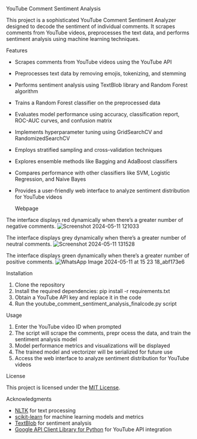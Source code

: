 YouTube Comment Sentiment Analysis

This project is a sophisticated YouTube Comment Sentiment Analyzer designed to decode the sentiment of individual comments. It scrapes comments from YouTube videos, preprocesses the text data, and performs sentiment analysis using machine learning techniques.

 Features

- Scrapes comments from YouTube videos using the YouTube API
- Preprocesses text data by removing emojis, tokenizing, and stemming
- Performs sentiment analysis using TextBlob library and Random Forest algorithm
- Trains a Random Forest classifier on the preprocessed data
- Evaluates model performance using accuracy, classification report, ROC-AUC curves, and confusion matrix
- Implements hyperparameter tuning using GridSearchCV and RandomizedSearchCV
- Employs stratified sampling and cross-validation techniques
- Explores ensemble methods like Bagging and AdaBoost classifiers
- Compares performance with other classifiers like SVM, Logistic Regression, and Naive Bayes
- Provides a user-friendly web interface to analyze sentiment distribution for YouTube videos

  Webpage
  
The interface displays red dynamically when there’s a greater number of negative comments.
![Screenshot 2024-05-11 121033](https://github.com/shreyas066/IML_youtube_comment/assets/131354922/bde0538a-df4e-464d-b4b8-eaa4276eb55e) 

The interface displays grey dynamically when there’s a greater number of neutral comments.
![Screenshot 2024-05-11 131528](https://github.com/shreyas066/IML_youtube_comment/assets/131354922/5d45780f-be8d-493e-b684-04a90b5a2747)

The interface displays green dynamically when there’s a greater number of positive comments.
![WhatsApp Image 2024-05-11 at 15 23 18_abf173e6](https://github.com/shreyas066/IML_youtube_comment/assets/131354922/68a52db5-3d00-474f-878a-6886cd76a4bc) 




 Installation

1. Clone the repository
2. Install the required dependencies: pip install -r requirements.txt
3. Obtain a YouTube API key and replace it in the code
4. Run the youtube_comment_sentiment_analysis_finalcode.py script

 Usage

1. Enter the YouTube video ID when prompted
2. The script will scrape the comments, prepr
ocess the data, and train the sentiment analysis model
3. Model performance metrics and visualizations will be displayed
4. The trained model and vectorizer will be serialized for future use
5. Access the web interface to analyze sentiment distribution for YouTube videos

 License

This project is licensed under the [MIT License](LICENSE).

 Acknowledgments

- [NLTK](https://www.nltk.org/) for text processing
- [scikit-learn](https://scikit-learn.org/) for machine learning models and metrics
- [TextBlob](https://textblob.readthedocs.io/en/dev/) for sentiment analysis
- [Google API Client Library for Python](https://github.com/googleapis/google-api-python-client) for YouTube API integration
